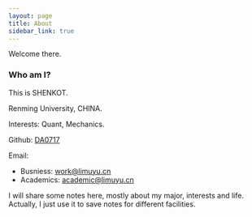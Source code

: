 ```yaml
---
layout: page
title: About
sidebar_link: true
---
```


Welcome there.

### Who am I?

This is SHENKOT. 

Renming University, CHINA.

Interests: Quant, Mechanics.

Github: <a href="https://github.com/DA0717">DA0717<a/>

Email:
+ Busniess: <u>work@limuyu.cn</u>
+ Academics: <u>academic@limuyu.cn</u>

I will share some notes here, mostly about my major, interests and life. Actually, I just use it to save notes for different facilities.